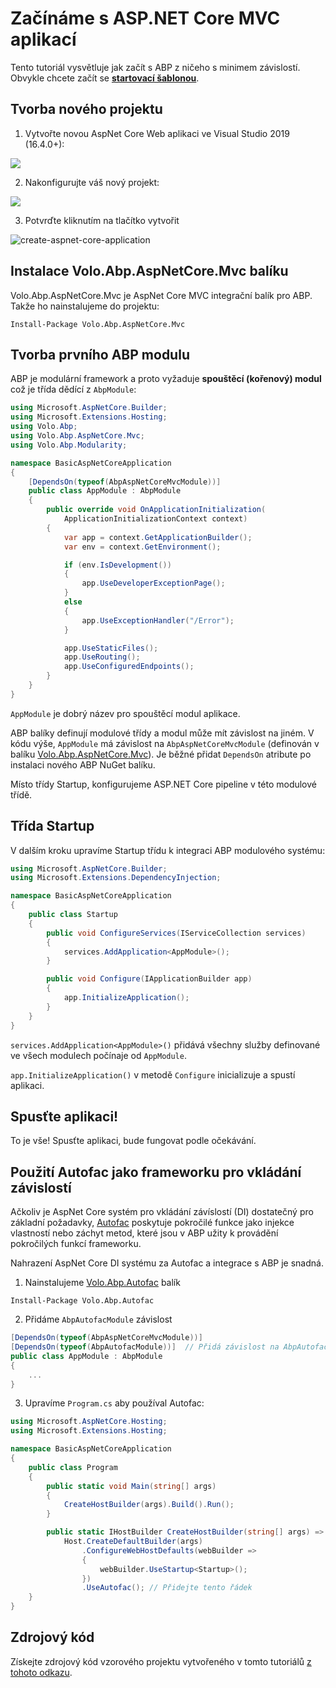 ﻿# Začínáme s ASP.NET Core MVC aplikací

Tento tutoriál vysvětluje jak začít s ABP z ničeho s minimem závislostí. Obvykle chcete začít se **[startovací šablonou](https://abp.io/Templates)**.

## Tvorba nového projektu

1. Vytvořte novou AspNet Core Web aplikaci ve Visual Studio 2019 (16.4.0+):

![](images/create-new-aspnet-core-application-v2.png)

2. Nakonfigurujte váš nový projekt:

![](images/select-empty-web-application-v2.png)

3. Potvrďte kliknutím na tlačítko vytvořit

![create-aspnet-core-application](images/create-aspnet-core-application.png)

## Instalace Volo.Abp.AspNetCore.Mvc balíku

Volo.Abp.AspNetCore.Mvc je AspNet Core MVC integrační balík pro ABP. Takže ho nainstalujeme do projektu:

````
Install-Package Volo.Abp.AspNetCore.Mvc
````

## Tvorba prvního ABP modulu

ABP je modulární framework a proto vyžaduje **spouštěcí (kořenový) modul** což je třída dědící z ``AbpModule``:

````C#
using Microsoft.AspNetCore.Builder;
using Microsoft.Extensions.Hosting;
using Volo.Abp;
using Volo.Abp.AspNetCore.Mvc;
using Volo.Abp.Modularity;

namespace BasicAspNetCoreApplication
{
    [DependsOn(typeof(AbpAspNetCoreMvcModule))]
    public class AppModule : AbpModule
    {
        public override void OnApplicationInitialization(
            ApplicationInitializationContext context)
        {
            var app = context.GetApplicationBuilder();
            var env = context.GetEnvironment();

            if (env.IsDevelopment())
            {
                app.UseDeveloperExceptionPage();
            }
            else
            {
                app.UseExceptionHandler("/Error");
            }

            app.UseStaticFiles();
            app.UseRouting();
            app.UseConfiguredEndpoints();
        }
    }
}
````

``AppModule`` je dobrý název pro spouštěcí modul aplikace.

ABP balíky definují modulové třídy a modul může mít závislost na jiném. V kódu výše, ``AppModule`` má závislost na ``AbpAspNetCoreMvcModule`` (definován v balíku [Volo.Abp.AspNetCore.Mvc](https://www.nuget.org/packages/Volo.Abp.AspNetCore.Mvc)). Je běžné přidat ``DependsOn`` atribute po instalaci nového ABP NuGet balíku.

Místo třídy Startup, konfigurujeme ASP.NET Core pipeline v této modulové třídě.

## Třída Startup

V dalším kroku upravíme Startup třídu k integraci ABP modulového systému:

````C#
using Microsoft.AspNetCore.Builder;
using Microsoft.Extensions.DependencyInjection;

namespace BasicAspNetCoreApplication
{
    public class Startup
    {
        public void ConfigureServices(IServiceCollection services)
        {
            services.AddApplication<AppModule>();
        }

        public void Configure(IApplicationBuilder app)
        {
            app.InitializeApplication();
        }
    }
}
````

``services.AddApplication<AppModule>()`` přidává všechny služby definované ve všech modulech počínaje od ``AppModule``.

``app.InitializeApplication()`` v metodě ``Configure`` inicializuje a spustí aplikaci.

## Spusťte aplikaci!

To je vše! Spusťte aplikaci, bude fungovat podle očekávání.

## Použití Autofac jako frameworku pro vkládání závislostí

Ačkoliv je AspNet Core systém pro vkládání závíslostí (DI) dostatečný pro základní požadavky, [Autofac](https://autofac.org/) poskytuje pokročilé funkce jako injekce vlastností nebo záchyt metod, které jsou v ABP užity k provádění pokročilých funkcí frameworku.

Nahrazení AspNet Core DI systému za Autofac a integrace s ABP je snadná.

1. Nainstalujeme [Volo.Abp.Autofac](https://www.nuget.org/packages/Volo.Abp.Autofac) balík

````
Install-Package Volo.Abp.Autofac
````

2. Přidáme ``AbpAutofacModule`` závislost

````C#
[DependsOn(typeof(AbpAspNetCoreMvcModule))]
[DependsOn(typeof(AbpAutofacModule))]  // Přidá závislost na AbpAutofacModule
public class AppModule : AbpModule
{
    ...
}
````

3. Upravíme `Program.cs` aby používal Autofac:

````csharp
using Microsoft.AspNetCore.Hosting;
using Microsoft.Extensions.Hosting;

namespace BasicAspNetCoreApplication
{
    public class Program
    {
        public static void Main(string[] args)
        {
            CreateHostBuilder(args).Build().Run();
        }

        public static IHostBuilder CreateHostBuilder(string[] args) =>
            Host.CreateDefaultBuilder(args)
                .ConfigureWebHostDefaults(webBuilder =>
                {
                    webBuilder.UseStartup<Startup>();
                })
                .UseAutofac(); // Přidejte tento řádek
    }
}
````

## Zdrojový kód

Získejte zdrojový kód vzorového projektu vytvořeného v tomto tutoriálů [z tohoto odkazu](https://github.com/abpframework/abp-samples/tree/master/BasicAspNetCoreApplication).

